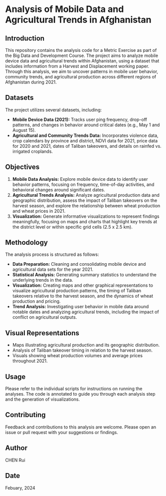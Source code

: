 # Analysis of Mobile Data and Agricultural Trends in Afghanistan

## Introduction

This repository contains the analysis code for a Metric Exercise as part of the Big Data and Development Course. The project aims to analyze mobile device data and agricultural trends within Afghanistan, using a dataset that includes information from a Harvest and Displacement working paper. Through this analysis, we aim to uncover patterns in mobile user behavior, community trends, and agricultural production across different regions of Afghanistan during 2021.

## Datasets

The project utilizes several datasets, including:
- **Mobile Device Data (2021):** Tracks user ping frequency, drop-off patterns, and changes in behavior around critical dates (e.g., May 1 and August 15).
- **Agricultural and Community Trends Data:** Incorporates violence data, crop calendars by province and district, NDVI data for 2021, price data for 2020 and 2021, dates of Taliban takeovers, and details on rainfed vs. irrigated croplands.

## Objectives

1. **Mobile Data Analysis:** Explore mobile device data to identify user behavior patterns, focusing on frequency, time-of-day activities, and behavioral changes around significant dates.
2. **Agricultural Trends Analysis:** Analyze agricultural production data and geographic distribution, assess the impact of Taliban takeovers on the harvest season, and explore the relationship between wheat production and wheat prices in 2021.
3. **Visualization:** Generate informative visualizations to represent findings meaningfully, focusing on maps and charts that highlight key trends at the district level or within specific grid cells (2.5 x 2.5 km).

## Methodology

The analysis process is structured as follows:
- **Data Preparation:** Cleaning and consolidating mobile device and agricultural data sets for the year 2021.
- **Statistical Analysis:** Generating summary statistics to understand the underlying trends in the data.
- **Visualization:** Creating maps and other graphical representations to visualize agricultural production patterns, the timing of Taliban takeovers relative to the harvest season, and the dynamics of wheat production and pricing.
- **Trend Analysis:** Investigating user behavior in mobile data around notable dates and analyzing agricultural trends, including the impact of conflict on agricultural outputs.

## Visual Representations

- Maps illustrating agricultural production and its geographic distribution.
- Analysis of Taliban takeover timing in relation to the harvest season.
- Visuals showing wheat production volumes and average prices throughout 2021.

## Usage

Please refer to the individual scripts for instructions on running the analyses. The code is annotated to guide you through each analysis step and the generation of visualizations.

## Contributing

Feedback and contributions to this analysis are welcome. Please open an issue or pull request with your suggestions or findings.

## Author

CHEN Rui

## Date

Febuary, 2024

